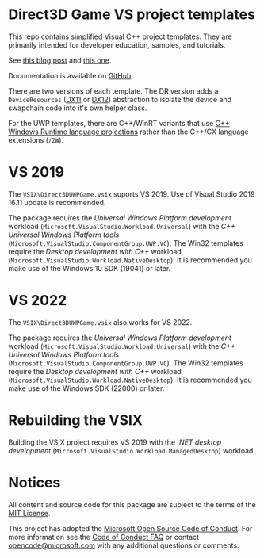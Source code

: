 # Direct3D Game VS project templates
This repo contains simplified Visual C++ project templates. They are primarily intended for developer education, samples, and tutorials.

See [this blog post](https://walbourn.github.io/direct3d-win32-game-visual-studio-template/) and [this one](https://walbourn.github.io/direct3d-game-visual-studio-templates-redux/).

Documentation is available on [GitHub](https://github.com/walbourn/directx-vs-templates/wiki).

There are two versions of each template. The DR version adds a ``DeviceResources`` ([DX11](https://github.com/Microsoft/DirectXTK/wiki/DeviceResources) or [DX12](https://github.com/Microsoft/DirectXTK12/wiki/DeviceResources)) abstraction to isolate the device and swapchain code into it's own helper class.

For the UWP templates, there are C++/WinRT variants that use [C++ Windows Runtime language projections](https://docs.microsoft.com/en-us/windows/uwp/cpp-and-winrt-apis/) rather than the C++/CX language extensions (``/ZW``).

# VS 2019
The ``VSIX\Direct3DUWPGame.vsix`` suports VS 2019. Use of Visual Studio 2019 16.11 update is recommended.

The package requires the *Universal Windows Platform development* workload (``Microsoft.VisualStudio.Workload.Universal``) with the *C++ Universal Windows Platform tools* (``Microsoft.VisualStudio.ComponentGroup.UWP.VC``). The Win32 templates require the *Desktop development with C++* workload (``Microsoft.VisualStudio.Workload.NativeDesktop``). It is recommended you make use of the Windows 10 SDK (19041) or later.

# VS 2022
The ``VSIX\Direct3DUWPGame.vsix`` also works for VS 2022.

The package requires the *Universal Windows Platform development* workload (``Microsoft.VisualStudio.Workload.Universal``) with the *C++ Universal Windows Platform tools* (``Microsoft.VisualStudio.ComponentGroup.UWP.VC``). The Win32 templates require the *Desktop development with C++* workload (``Microsoft.VisualStudio.Workload.NativeDesktop``). It is recommended you make use of the Windows SDK (22000) or later.

# Rebuilding the VSIX
Building the VSIX project requires VS 2019 with the *.NET desktop development* (``Microsoft.VisualStudio.Workload.ManagedDesktop``) workload.

# Notices
All content and source code for this package are subject to the terms of the [MIT License](https://github.com/walbourn/directx-vs-templates/blob/main/LICENSE).

This project has adopted the [Microsoft Open Source Code of Conduct](https://opensource.microsoft.com/codeofconduct/). For more information see the [Code of Conduct FAQ](https://opensource.microsoft.com/codeofconduct/faq/) or contact [opencode@microsoft.com](mailto:opencode@microsoft.com) with any additional questions or comments.
